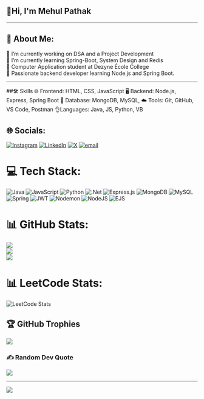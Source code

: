## 👋Hi, I'm Mehul Pathak

***
## 💫 About Me:
🔭 I’m currently working on DSA and a Project Development<br>🌱 I’m currently learning Spring-Boot, System Design and Redis<br>
🧠 Computer Application student at Dezyne École College<br>
🌄 Passionate backend developer learning Node.js and Spring Boot.<br>
***
##🛠️ Skills
🌐 Frontend: HTML, CSS, JavaScript
🖥️ Backend: Node.js, Express, Spring Boot
💾 Database: MongoDB, MySQL,
☁️ Tools: Git, GitHub, VS Code, Postman
👌Languages: Java, JS, Python, VB
## 🌐 Socials:
[![Instagram](https://img.shields.io/badge/Instagram-%23E4405F.svg?logo=Instagram&logoColor=white)](https://instagram.com/mehul_pathak__8) [![LinkedIn](https://img.shields.io/badge/LinkedIn-%230077B5.svg?logo=linkedin&logoColor=white)](https://linkedin.com/in/mehul-2004-10-pathak) [![X](https://img.shields.io/badge/X-black.svg?logo=X&logoColor=white)](https://x.com/mehulpathak2004) [![email](https://img.shields.io/badge/Email-D14836?logo=gmail&logoColor=white)](mailto:mehulpathak48@gmail.com) 

# 💻 Tech Stack:
![Java](https://img.shields.io/badge/java-%23ED8B00.svg?style=for-the-badge&logo=openjdk&logoColor=white) ![JavaScript](https://img.shields.io/badge/javascript-%23323330.svg?style=for-the-badge&logo=javascript&logoColor=%23F7DF1E) ![Python](https://img.shields.io/badge/python-3670A0?style=for-the-badge&logo=python&logoColor=ffdd54) ![.Net](https://img.shields.io/badge/.NET-5C2D91?style=for-the-badge&logo=.net&logoColor=white) ![Express.js](https://img.shields.io/badge/express.js-%23404d59.svg?style=for-the-badge&logo=express&logoColor=%2361DAFB) ![MongoDB](https://img.shields.io/badge/MongoDB-%234ea94b.svg?style=for-the-badge&logo=mongodb&logoColor=white) ![MySQL](https://img.shields.io/badge/mysql-4479A1.svg?style=for-the-badge&logo=mysql&logoColor=white) ![Spring](https://img.shields.io/badge/spring-%236DB33F.svg?style=for-the-badge&logo=spring&logoColor=white) ![JWT](https://img.shields.io/badge/JWT-black?style=for-the-badge&logo=JSON%20web%20tokens) ![Nodemon](https://img.shields.io/badge/NODEMON-%23323330.svg?style=for-the-badge&logo=nodemon&logoColor=%BBDEAD) ![NodeJS](https://img.shields.io/badge/node.js-6DA55F?style=for-the-badge&logo=node.js&logoColor=white) ![EJS](https://img.shields.io/badge/ejs-%23B4CA65.svg?style=for-the-badge&logo=ejs&logoColor=black)
# 📊 GitHub Stats:
![](https://github-readme-stats.vercel.app/api?username=Mehulpathak12&theme=dark&hide_border=false&include_all_commits=true&count_private=true)<br/>
![](https://nirzak-streak-stats.vercel.app/?user=Mehulpathak12&theme=dark&hide_border=false)<br/>
![](https://github-readme-stats.vercel.app/api/top-langs/?username=Mehulpathak12&theme=dark&hide_border=false&include_all_commits=true&count_private=true&layout=compact)
# 📊 LeetCode Stats:
![LeetCode Stats](https://leetcard.jacoblin.cool/mehulpathak?theme=dark&font=baloo&ext=activity)
## 🏆 GitHub Trophies
![](https://github-profile-trophy.vercel.app/?username=Mehulpathak12&theme=radical&no-frame=false&no-bg=true&margin-w=4)

### ✍️ Random Dev Quote
![](https://quotes-github-readme.vercel.app/api?type=horizontal&theme=radical)

---
[![](https://visitcount.itsvg.in/api?id=Mehulpathak12&icon=0&color=0)](https://visitcount.itsvg.in)


